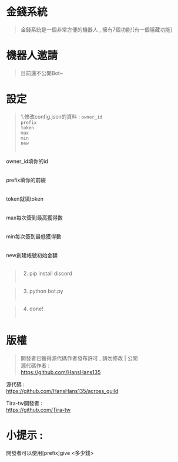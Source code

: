 # 金錢系統
> 金錢系統是一個非常方便的機器人 , 擁有7個功能![有一個隱藏功能] <br>
# 機器人邀請
> 目前還不公開Bot~ <br>
# 設定
> 1.修改config.json的資料 :
`owner_id` <br>
`prefix` <br>
`token`<br> 
`max`<br>
`min`<br>
`new`<br><br>
    
owner_id填你的id <br> <br>
    
prefix填你的前綴 <br> <br>
    
token就填token <br> <br>
    
max每次簽到最高獲得數 <br> <br>
    
min每次簽到最低獲得數 <br> <br>
    
new創建帳號初始金額 <br> <br>

> 2. pip install discord <br> <br>

> 3. python bot.py <br> <br>

> 4. done! <br> <br>

# 版權
> 開發者已獲得源代碼作者發布許可 , 請勿修改 | 公開 <br>
源代碼作者 : <br>
https://github.com/HansHans135 <br>

源代碼 : <br>
https://github.com/HansHans135/across_guild <br>

Tira-tw開發者 : <br>
https://github.com/Tira-tw




# 小提示 : 
開發者可以使用[prefix]give <ID> <多少錢> 

